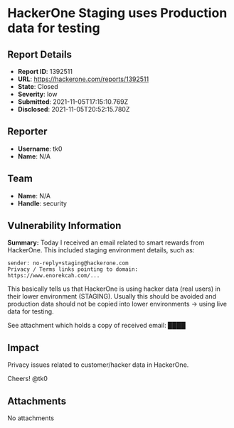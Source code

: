 # HackerOne Staging uses Production data for testing

## Report Details
- **Report ID**: 1392511
- **URL**: https://hackerone.com/reports/1392511
- **State**: Closed
- **Severity**: low
- **Submitted**: 2021-11-05T17:15:10.769Z
- **Disclosed**: 2021-11-05T20:52:15.780Z

## Reporter
- **Username**: tk0
- **Name**: N/A

## Team
- **Name**: N/A
- **Handle**: security

## Vulnerability Information
**Summary:**
Today I received an email related to smart rewards from HackerOne. This included staging environment details, such as:

```
sender: no-reply+staging@hackerone.com
Privacy / Terms links pointing to domain: https://www.enorekcah.com/...
``` 

This basically tells us that HackerOne is using hacker data (real users) in their lower environment (STAGING). Usually this should be avoided and production data should not be copied into lower environments -> using live data for testing.

See attachment which holds a copy of received email: ████

## Impact

Privacy issues related to customer/hacker data in HackerOne.

Cheers!
@tk0

## Attachments
No attachments
